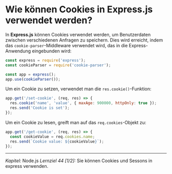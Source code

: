 # Wie können Cookies in Express.js verwendet werden?

In **Express.js** können Cookies verwendet werden, um Benutzerdaten zwischen verschiedenen Anfragen zu speichern. Dies wird erreicht, indem das `cookie-parser`-Middleware verwendet wird, das in die Express-Anwendung eingebunden wird:

```javascript
const express = require('express');
const cookieParser = require('cookie-parser');

const app = express();
app.use(cookieParser());
```

Um ein Cookie zu setzen, verwendet man die `res.cookie()`-Funktion:

```javascript
app.get('/set-cookie', (req, res) => {
  res.cookie('name', 'value', { maxAge: 900000, httpOnly: true });
  res.send('Cookie is set');
});
```

Um ein Cookie zu lesen, greift man auf das `req.cookies`-Objekt zu:

```javascript
app.get('/get-cookie', (req, res) => {
  const cookieValue = req.cookies.name;
  res.send(`Cookie value: ${cookieValue}`);
});
```

---

_Kapitel:_ Node.js
_Lernziel 44 \[1/2\]:_ Sie können Cookies und Sessons in express verwenden.
